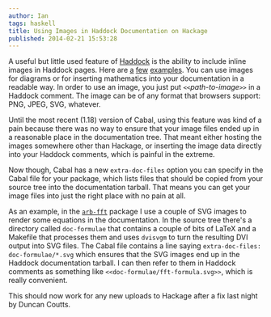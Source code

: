 ```yaml
---
author: Ian
tags: haskell
title: Using Images in Haddock Documentation on Hackage
published: 2014-02-21 15:53:28
---
```


A useful but little used feature of [Haddock][haddock] is the ability
to include inline images in Haddock pages.  Here are [a][eg1]
[few][eg2] [examples][eg3].  You can use images for diagrams or for
inserting mathematics into your documentation in a readable way.  In
order to use an image, you just put `<<`*path-to-image*`>>` in a
Haddock comment.  The image can be of any format that browsers
support: PNG, JPEG, SVG, whatever.

Until the most recent (1.18) version of Cabal, using this feature was
kind of a pain because there was no way to ensure that your image
files ended up in a reasonable place in the documentation tree.  That
meant either hosting the images somewhere other than Hackage, or
inserting the image data directly into your Haddock comments, which is
painful in the extreme.

Now though, Cabal has a new `extra-doc-files` option you can specify
in the Cabal file for your package, which lists files that should be
copied from your source tree into the documentation tarball.  That
means you can get your image files into just the right place with no
pain at all.

As an example, in the [`arb-fft`][arb-fft] package I use a couple of
SVG images to render some equations in the documentation.  In the
source tree there's a directory called `doc-formulae` that contains a
couple of bits of LaTeX and a Makefile that processes them and uses
`dvisvgm` to turn the resulting DVI output into SVG files.  The Cabal
file contains a line saying `extra-doc-files: doc-formulae/*.svg`
which ensures that the SVG images end up in the Haddock documentation
tarball.  I can then refer to them in Haddock comments as something
like `<<doc-formulae/fft-formula.svg>>`, which is really convenient.

This should now work for any new uploads to Hackage after a fix last
night by Duncan Coutts.

[haddock]: http://www.haskell.org/haddock/
[eg1]: http://hackage.haskell.org/package/lens
[eg2]: http://hackage.haskell.org/package/split-channel-0.2.0.1/docs/Control-Concurrent-Chan-Split.html#v:split
[eg3]: http://hackage.haskell.org/package/arb-fft-0.2.0.2/docs/Numeric-FFT.html
[arb-fft]: http://hackage.haskell.org/package/arb-fft
